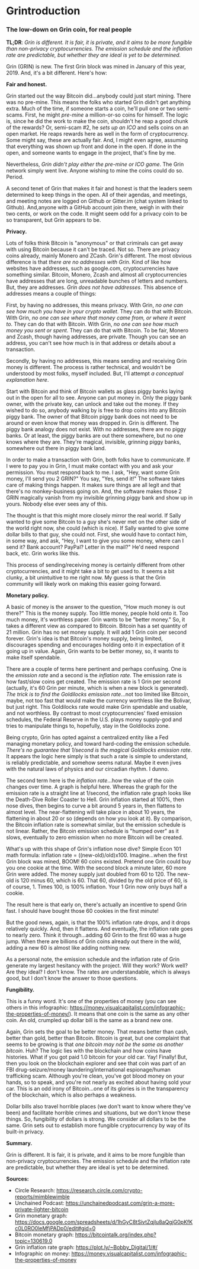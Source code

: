 # Grintroduction

### The low-down on Grin coin, for real people

**TL;DR**: *Grin is different. It is fair, it is private, and it aims to be more fungible than non-privacy cryptocurrencies. The emission schedule and the inflation rate are predictable, but whether they are ideal is yet to be determined.*

Grin (GRIN) is new. The first Grin block was mined in January of this year, 2019. And, it's a bit different. Here's how:

**Fair and honest.**

Grin started out the way Bitcoin did...anybody could just start mining. There was no pre-mine. This means the folks who started Grin didn't get anything extra. Much of the time, if someone starts a coin, he'll pull one or two semi-scams. First, he might *pre-mine* a million-or-so coins for himself. The logic is, since he did the work to make the coin, shouldn't he reap a good chunk of the rewards? Or, semi-scam #2, he *sets up an ICO* and sells coins on an open market. He reaps rewards here as well in the form of cryptocurrency. Some might say, these are actually fair. And, I might even agree, assuming that everything was shown up front and done in the open. If done in the open, and someone wants to engage in the project, that's fine by me. 

Nevertheless, *Grin didn't play either the pre-mine or ICO game*. The Grin network simply went live. Anyone wishing to mine the coins could do so. Period.

A second tenet of Grin that makes it fair and honest is that the leaders seem determined to keep things in the open. All of their agendas, and meetings, and meeting notes are logged on Github or Gitter.im (chat system linked to Github). And,anyone with a GitHub account join there, weigh in with their two cents, or work on the code. It might seem odd for a privacy coin to be so transparent, but Grin appears to be.

**Privacy.**

Lots of folks think Bitcoin is "anonymous" or that criminals can get away with using Bitcoin because it can't be traced. Not so. There are privacy coins already, mainly Monero and ZCash. Grin's different. The most obvious difference is that *there are no addresses with Grin*. Kind of like how websites have addresses, such as google.com, cryptocurrencies have something similar. Bitcoin, Monero, Zcash and almost all cryptocurrencies have addresses that are long, unreadable bunches of letters and numbers. But, they are addresses. *Grin does not have addresses*. This absence of addresses means a couple of things:

First, by having no addresses, this means privacy. With Grin, *no one can see how much you have in your crypto wallet*. They can do that with Bitcoin. With Grin, *no one can see where that money came from, or where it went to*. They can do that with Bitcoin. With Grin, *no one can see how much money you sent or spent*. They can do that with Bitcoin. To be fair, Monero and Zcash, though having addresses, are private. Though you can see an address, you can't see how much is in that address or details about a transaction.

Secondly, by having no addresses, this means sending and receiving Grin money is different. The process is rather technical, and wouldn't be understood by most folks, myself included. But, I'll attempt *a conceptual explanation here*. 

Start with Bitcoin and think of Bitcoin wallets as glass piggy banks laying out in the open for all to see. Anyone can put money in. Only the piggy bank owner, with the private key, can unlock and take out the money. If they wished to do so, anybody walking by is free to drop coins into any Bitcoin piggy bank. The owner of that Bitcoin piggy bank does not need to be around or even know that money was dropped in. Grin is different. The piggy bank analogy does not exist. With no addresses, there are no piggy banks. Or at least, the piggy banks are out there somewhere, but no one knows where they are. They're magical, invisible, grinning piggy banks, somewhere out there in piggy bank land. 

In order to make a transaction with Grin, both folks have to communicate. If I were to pay you in Grin, I must make contact with you and ask your permission. You must respond back to me. I ask, "Hey, want some Grin money, I'll send you 2 GRIN?" You say, "Yes, send it!" The software takes care of making things happen. It makes sure things are all legit and that there's no monkey-business going on. And, the software makes those 2 GRIN magically vanish from my invisible grinning piggy bank and show up in yours. Nobody else ever sees any of this.

The thought is that this might more closely mirror the real world. If Sally wanted to give some Bitcoin to a guy she's never met on the other side of the world right now, she could (which is nice). If Sally wanted to give some dollar bills to that guy, she could not. First, she would have to contact him, in some way, and ask, "Hey, I want to give you some money, where can I send it? Bank account? PayPal? Letter in the mail?" He'd need respond back, etc. Grin works like this.

This process of sending/receiving money is certainly different from other cryptocurrencies, and it might take a bit to get used to. It seems a bit clunky, a bit unintuitive to me right now. My guess is that the Grin community will likely work on making this easier going forward.

**Monetary policy.**

A basic of money is the answer to the question, "How much money is out there?" This is the money supply. Too little money, people hold onto it. Too much money, it's worthless paper. Grin wants to be "better money." So, it takes a different view as compared to Bitcoin. Bitcoin has a set quantity of 21 million. Grin has no set money supply. It will add 1 Grin coin per second forever. Grin's idea is that Bitcoin's money supply, being limited, discourages spending and encourages holding onto it in expectation of it going up in value. Again, Grin wants to be better money, so, it wants to make itself spendable. 

There are a couple of terms here pertinent and perhaps confusing. One is the *emission rate* and a second is the *inflation rate*. The emission rate is how fast/slow coins get created. The emission rate is 1 Grin per second (actually, it's 60 Grin per minute, which is when a new block is generated). *The trick is to find the Goldilocks emission rate*...not too limited like Bitcoin, maybe, not too fast that would make the currency worthless like the Bolivar, but just right. This Goldilocks rate would make Grin spendable and usable, and not worthless. By contrast to most cryptocurrencies' fixed emission schedules, the Federal Reserve in the U.S. plays money supply-god and tries to manipulate things to, hopefully, stay in the Goldilocks zone. 

Being crypto, Grin has opted against a centralized entity like a Fed managing monetary policy, and toward hard-coding the emission schedule. *There's no guarantee that 1/second is the magical Goldilocks emission rate*. It appears the logic here simply is that such a rate is simple to understand, is reliably predictable, and somehow seems natural. Maybe it even jives with the natural laws of physics and our circadian rhythm. I dunno.

The second term here is the *inflation rate*...how the value of the coin changes over time. A graph is helpful here. Whereas the graph for the emission rate is a straight line at 1/second, the inflation rate graph looks like the Death-Dive Roller Coaster to Hell. Grin inflation started at 100%, then nose dives, then begins to curve a bit around 5 years in, then flattens to almost level. The near-flattening will take place in about 10 years, the flattening in about 20 or so (depends on how you look at it). By comparison, the Bitcoin inflation rate is somewhat similar, but the emission schedule is not linear. Rather, the Bitcoin emission schedule is "humped over" as it slows, eventually to zero emission when no more Bitcoin will be created.

What's up with this shape of Grin's inflation nose dive? Simple Econ 101 math formula: inflation rate = ((new-old)/old)x100. Imagine...when the first Grin block was mined, BOOM! 60 coins existed. Pretend one Grin could buy you one cookie at the time. With the second block a minute later, 60 more Grin were added. The money supply just doubled from 60 to 120. The new-old is 120 minus 60, which is 60. That 60, divided by the old price of 60, is of course, 1. Times 100, is 100% inflation. Your 1 Grin now only buys half a cookie.

The result here is that early on, there's actually an incentive to spend Grin fast. I should have bought those 60 cookies in the first minute!

But the good news, again, is that the 100% inflation rate drops, and it drops relatively quickly. And, then it flattens. And eventually, the inflation rate goes to nearly zero. Think it through...adding 60 Grin to the first 60 was a huge jump. When there are billions of Grin coins already out there in the wild, adding a new 60 is almost like adding nothing new. 

As a personal note, the emission schedule and the inflation rate of Grin generate my largest hesitancy with the project. Will they work? Work well? Are they ideal? I don't know. The rates are understandable, which is always good, but I don't know the answer to those questions.

**Fungibility.**

This is a funny word. It's one of the properties of money (you can see others in this infographic: https://money.visualcapitalist.com/infographic-the-properties-of-money/). It means that one coin is the same as any other coin. An old, crumpled up dollar bill is the same as a brand new one. 

Again, Grin sets the goal to be better money. That means better than cash, better than gold, better than Bitcoin. Bitcoin is great, but one complaint that seems to be growing is that *one bitcoin may not be the same as another bitcoin*. Huh? The logic lies with the blockchain and how coins have histories. What if you got paid 1.0 bitcoin for your old car. Yay! Finally! But, then you look on the blockchain explorer and see that coin was part of an FBI drug-seizure/money laundering/international espionage/human trafficking scam. Although you're clean, you've got blood money on your hands, so to speak, and you're not nearly as excited about having sold your car. This is an odd irony of Bitcoin...one of its glories is in the transparency of the blockchain, which is also perhaps a weakness. 

Dollar bills also travel horrible places (we don't want to know where they've been) and facilitate horrible crimes and situations, but we don't know these things. So, fungibility of dollars is strong. We consider all dollars to be the same. Grin sets out to establish more fungible cryptocurrency by way of its built-in privacy. 

**Summary.**

Grin is different. It is fair, it is private, and it aims to be more fungible than non-privacy cryptocurrencies. The emission schedule and the inflation rate are predictable, but whether they are ideal is yet to be determined. 


**Sources:**

* Circle Research: https://research.circle.com/crypto-reports/mimblewimble
* Unchained Podcast: https://unchainedpodcast.com/grin-a-more-private-lighter-bitcoin
* Grin monetary graph: https://docs.google.com/spreadsheets/d/1hGyC8tSivtZqjlu8aQgjG0pKfKc0L0RO0leMfjPADp0/edit#gid=0
* Bitcoin monetary graph: https://bitcointalk.org/index.php?topic=130619.0
* Grin inflation rate graph: https://plot.ly/~Bobby_Digital/1/#/
* Infographic on money: https://money.visualcapitalist.com/infographic-the-properties-of-money
